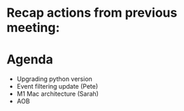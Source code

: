 # Recap actions from previous meeting:


# Agenda
- Upgrading python version
- Event filtering update (Pete)
- M1 Mac architecture (Sarah)
- AOB
